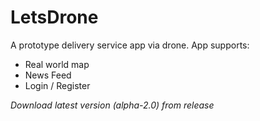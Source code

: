 # LetsDrone

A prototype delivery service app via drone.
App supports:
<ul>
  <li>Real world map</li>
  <li>News Feed</li>
  <li>Login / Register</li>
</ul>

<i>Download latest version (alpha-2.0) from release</i>
